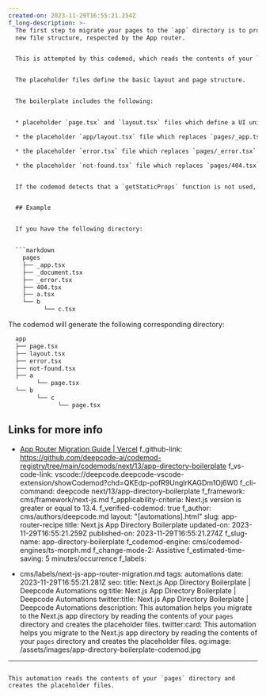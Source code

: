 ```yaml
---
created-on: 2023-11-29T16:55:21.254Z
f_long-description: >-
  The first step to migrate your pages to the `app` directory is to provide a
  new file structure, respected by the App router.


  This is attempted by this codemod, which reads the contents of your `pages` directory and creates the placeholder files.


  The placeholder files define the basic layout and page structure.


  The boilerplate includes the following:


  * placeholder `page.tsx` and `layout.tsx` files which define a UI unique to a route.

  * the placeholder `app/layout.tsx` file which replaces `pages/_app.tsx` and `pages/_document.tsx` files.

  * the placeholder `error.tsx` file which replaces `pages/_error.tsx` files.

  * the placeholder `not-found.tsx` file which replaces `pages/404.tsx` files.


  If the codemod detects that a `getStaticProps` function is not used, it will be removed. Otherwise, it will remove the `export` keyword from the function definition.


  ## Example


  If you have the following directory:


  ```markdown
    pages
    ├── _app.tsx
    ├── _document.tsx
    ├── _error.tsx
    ├── 404.tsx
    ├── a.tsx
    └── b
          └── c.tsx
  ```


  The codemod will generate the following corresponding directory:


  ```markdown
    app
    ├── page.tsx
    ├── layout.tsx
    ├── error.tsx
    ├── not-found.tsx
    ├── a
          └── page.tsx
    └── b
          └── c
                └── page.tsx
  ```


  ## Links for more info


  * [App Router Migration Guide | Vercel](https://nextjs.org/docs/app/building-your-application/upgrading/app-router-migration)
f_github-link: https://github.com/deepcode-ai/codemod-registry/tree/main/codemods/next/13/app-directory-boilerplate
f_vs-code-link: vscode://deepcode.deepcode-vscode-extension/showCodemod?chd=QKEdp-pofR9UnglrKAGDm1Oj6W0
f_cli-command: deepcode next/13/app-directory-boilerplate
f_framework: cms/framework/next-js.md
f_applicability-criteria: Next.js version is greater or equal to 13.4.
f_verified-codemod: true
f_author: cms/authors/deepcode.md
layout: "[automations].html"
slug: app-router-recipe
title: Next.js App Directory Boilerplate
updated-on: 2023-11-29T16:55:21.259Z
published-on: 2023-11-29T16:55:21.274Z
f_slug-name: app-directory-boilerplate
f_codemod-engine: cms/codemod-engines/ts-morph.md
f_change-mode-2: Assistive
f_estimated-time-saving: 5 minutes/occurrence
f_labels:
  - cms/labels/next-js-app-router-migration.md
tags: automations
date: 2023-11-29T16:55:21.281Z
seo:
  title: Next.js App Directory Boilerplate | Deepcode Automations
  og:title: Next.js App Directory Boilerplate | Deepcode Automations
  twitter:title: Next.js App Directory Boilerplate | Deepcode Automations
  description: This automation helps you migrate to the Next.js app directory by
    reading the contents of your `pages` directory and creates the placeholder
    files.
  twitter:card: This automation helps you migrate to the Next.js app directory by
    reading the contents of your `pages` directory and creates the placeholder
    files.
  og:image: /assets/images/app-directory-boilerplate-codemod.jpg
---
```

This automation reads the contents of your `pages` directory and creates the placeholder files.